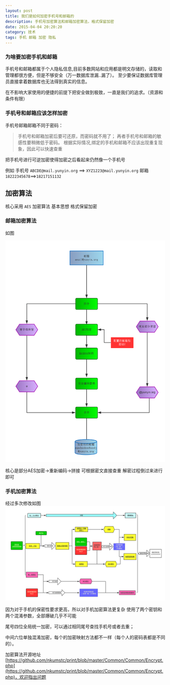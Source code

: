 ```yaml
---
layout: post
title: 我们是如何加密手机号和邮箱的  
description: 手机号加密算法和邮箱加密算法，格式保留加密
date: 2015-04-04 20:20:20
category: 技术
tags: 手机 邮箱 加密 隐私
---
```

### 为啥要加密手机和邮箱

手机号和邮箱都属于个人隐私信息,目前多数网站和应用都是明文存储的，读取和管理都很方便，但是不够安全（万一数据库泄漏..漏了）。
至少要保证数据库管理员直接拿着数据库也无法得到真实的信息。

在不影响大家使用的便捷的前提下把安全做到极致，一直是我们的追求。（资源和条件有限）

### 手机号和邮箱应该怎样加密

手机号邮箱邮箱不同于密码：

>手机号和邮箱加密后要可还原，而密码就不用了；
>再者手机号和邮箱的敏感性要稍微低于密码。
>根据实际情况,绑定的手机和邮箱不应该出现重复现象，因此可以快速查重

把手机号进行可逆加密使得加密之后看起来仍然像一个手机号

例如
手机号
`ABCDE@mail.yunyin.org` ==> `XYZ1223@mail.yunyin.org`
邮箱
`18222345678`==>`18217151132`

## 加密算法
核心采用 `AES` 加密算法
基本思想 格式保留加密

### 邮箱加密算法

如图

![邮箱加密算法示意图](/assets/image/2015-04-04/encrypt_email.png)

核心是部分AES加密->重新编码->拼接
可根据密文直接查重
解密过程倒过来进行即可


### 手机加密算法

经过多次修改如图
![手机加密算法示意图](/assets/image/2015-04-04/encrypt_phone.png)

因为对于手机的保密性要求更高，所以对手机加密算法更复杂
使用了两个密钥和两个混淆参数，全部爆破几乎不可能

尾号四位全局统一加密，可以通过相同尾号查找手机号或者去重；

中间六位单独混淆加密，每个的加密映射方法都不一样（每个人的密码表都是不同的）。


加密算法开源地址[https://github.com/nkumstc/print/blob/master/Common/Common/Encrypt.php](https://github.com/nkumstc/print/blob/master/Common/Common/Encrypt.php)，欢迎指出问题